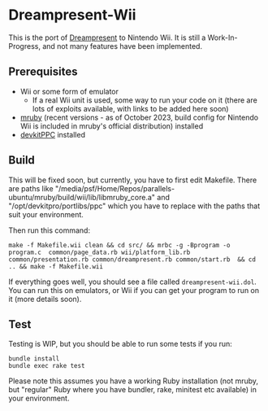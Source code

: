 # Dreampresent-Wii

This is the port of [Dreampresent](https://github.com/yujiyokoo/dreampresent) to Nintendo Wii.
It is still a Work-In-Progress, and not many features have been implemented.

## Prerequisites

* Wii or some form of emulator
  * If a real Wii unit is used, some way to run your code on it (there are lots of exploits available, with links to be added here soon)
* [mruby](https://github.com/mruby/mruby) (recent versions - as of October 2023, build config for Nintendo Wii is included in mruby's official distribution) installed
* [devkitPPC](https://wiibrew.org/wiki/DevkitPPC) installed

## Build

This will be fixed soon, but currently, you have to first edit Makefile. There are paths like "/media/psf/Home/Repos/parallels-ubuntu/mruby/build/wii/lib/libmruby_core.a" and "/opt/devkitpro/portlibs/ppc" which you have to replace with the paths that suit your environment.

Then run this command:
```
make -f Makefile.wii clean && cd src/ && mrbc -g -Bprogram -o program.c  common/page_data.rb wii/platform_lib.rb common/presentation.rb common/dreampresent.rb common/start.rb  && cd .. && make -f Makefile.wii
```

If everything goes well, you should see a file called `dreampresent-wii.dol`. You can run this on emulators, or Wii if you can get your program to run on it (more details soon).

## Test

Testing is WIP, but you should be able to run some tests if you run:

```shell
bundle install
bundle exec rake test
```

Please note this assumes you have a working Ruby installation (not mruby, but "regular" Ruby where you have bundler, rake, minitest etc available) in your environment.
